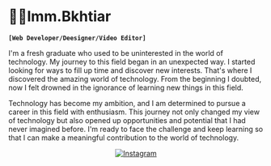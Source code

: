 # 👨‍💻Imm.Bkhtiar

**`[Web Developer/Deesigner/Video Editor]`**

I'm a fresh graduate who used to be uninterested in the world of technology. My journey to this field began in an unexpected way. I started looking for ways to fill up time and discover new interests. That's where I discovered the amazing world of technology. From the beginning I doubted, now I felt drowned in the ignorance of learning new things in this field.

Technology has become my ambition, and I am determined to pursue a career in this field with enthusiasm. This journey not only changed my view of technology but also opened up opportunities and potential that I had never imagined before. I'm ready to face the challenge and keep learning so that I can make a meaningful contribution to the world of technology.

<p align="center">
  <a href="https://www.instagram.com/imm.bkhtiar/">
    <img alt="Instagram" title="Follow My Instagram" src="https://custom-icon-badges.demolab.com/instagram/instagram-svgrepo-com"/>
  </a>
</p>

